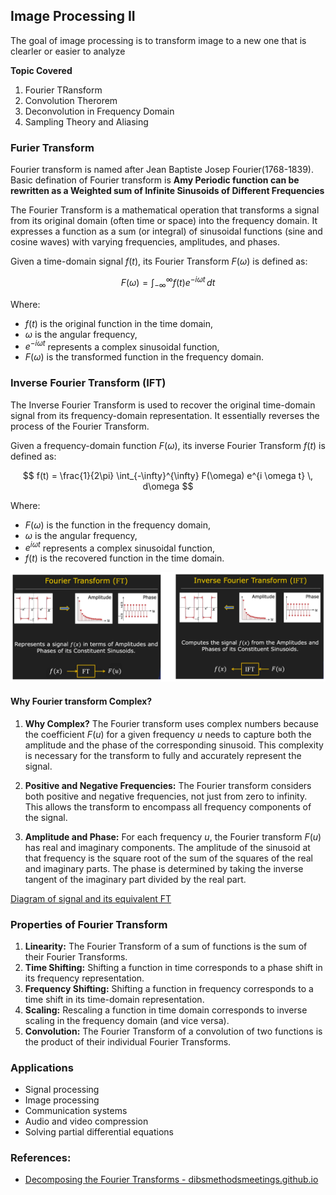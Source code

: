## Image Processing II
The goal of image processing is to transform image to a new one that is clearler or easier to analyze

**Topic Covered**
1. Fourier TRansform
2. Convolution Therorem
3. Deconvolution in Frequency Domain
4. Sampling  Theory and Aliasing

### Furier Transform
Fourier transform is named after Jean Baptiste Josep Fourier(1768-1839). Basic defination of Fourier transform is **Amy Periodic function can be rewritten as a Weighted sum of Infinite Sinusoids of Different Frequencies**


The Fourier Transform is a mathematical operation that transforms a signal from its original domain (often time or space) into the frequency domain. It expresses a function as a sum (or integral) of sinusoidal functions (sine and cosine waves) with varying frequencies, amplitudes, and phases.

Given a time-domain signal $f(t)$, its Fourier Transform $F(\omega)$ is defined as:

$$
F(\omega) = \int_{-\infty}^{\infty} f(t) e^{-i \omega t} \, dt
$$

Where:
- $f(t)$ is the original function in the time domain,
- $\omega$ is the angular frequency,
- $e^{-i \omega t}$ represents a complex sinusoidal function,
- $F(\omega)$ is the transformed function in the frequency domain.

### Inverse Fourier Transform (IFT)
The Inverse Fourier Transform is used to recover the original time-domain signal from its frequency-domain representation. It essentially reverses the process of the Fourier Transform.

Given a frequency-domain function $F(\omega)$, its inverse Fourier Transform $f(t)$ is defined as:

$$
f(t) = \frac{1}{2\pi} \int_{-\infty}^{\infty} F(\omega) e^{i \omega t} \, d\omega
$$

Where:
- $F(\omega)$ is the function in the frequency domain,
- $\omega$ is the angular frequency,
- $e^{i \omega t}$ represents a complex sinusoidal function,
- $f(t)$ is the recovered function in the time domain.

![Fourier Transform Representation](images/fourier_transform_representation.png)

#### Why Fourier transform Complex?

1. **Why Complex?** The Fourier transform uses complex numbers because the coefficient $F(u)$ for a given frequency $u$ needs to capture both the amplitude and the phase of the corresponding sinusoid. This complexity is necessary for the transform to fully and accurately represent the signal.

2. **Positive and Negative Frequencies:** The Fourier transform considers both positive and negative frequencies, not just from zero to infinity. This allows the transform to encompass all frequency components of the signal.

3. **Amplitude and Phase:** For each frequency $u$, the Fourier transform $F(u)$ has real and imaginary components. The amplitude of the sinusoid at that frequency is the square root of the sum of the squares of the real and imaginary parts. The phase is determined by taking the inverse tangent of the imaginary part divided by the real part.

[Diagram of signal and its equivalent FT](./images/signal_to_ft.gif)
### Properties of Fourier Transform
1. **Linearity:** The Fourier Transform of a sum of functions is the sum of their Fourier Transforms.
2. **Time Shifting:** Shifting a function in time corresponds to a phase shift in its frequency representation.
3. **Frequency Shifting:** Shifting a function in frequency corresponds to a time shift in its time-domain representation.
4. **Scaling:** Rescaling a function in time domain corresponds to inverse scaling in the frequency domain (and vice versa).
5. **Convolution:** The Fourier Transform of a convolution of two functions is the product of their individual Fourier Transforms.

### Applications
- Signal processing
- Image processing
- Communication systems
- Audio and video compression
- Solving partial differential equations



### References:
- [Decomposing the Fourier Transforms - dibsmethodsmeetings.github.io](https://dibsmethodsmeetings.github.io/fourier-transforms/)